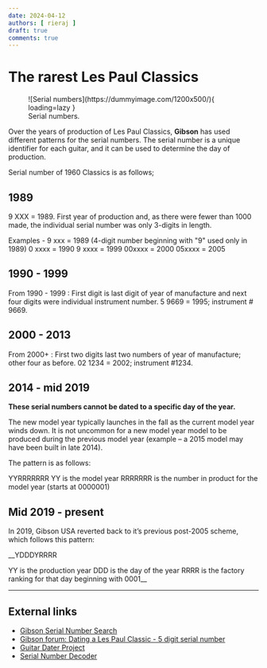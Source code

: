 ```yaml
---
date: 2024-04-12
authors: [ rieraj ]
draft: true
comments: true
---
```

# The rarest Les Paul Classics

<figure markdown="span">
    ![Serial numbers](https://dummyimage.com/1200x500/){ loading=lazy }
    <figcaption>
    Serial numbers.
</figcaption>
</figure>

Over the years of production of Les Paul Classics,
**Gibson** has used different patterns for the serial numbers.
The serial number is a unique identifier for each guitar,
and it can be used to determine the day of production.

<!-- more -->

Serial number of 1960 Classics is as follows;

## 1989
9 XXX = 1989. First year of production and, as there were fewer than 1000 made, the individual serial number was only 3-digits in length.

Examples -
9 xxx = 1989 (4-digit number beginning with "9" used only in 1989)
0 xxxx = 1990
9 xxxx = 1999
00xxxx = 2000
05xxxx = 2005

## 1990 - 1999
From 1990 - 1999 : First digit is last digit of year of manufacture and next four digits were individual instrument number. 5 9669 = 1995; instrument # 9669.

## 2000 - 2013
From 2000+ : First two digits last two numbers of year of manufacture; other four as before. 02 1234 = 2002; instrument #1234.

## 2014 - mid 2019
**These serial numbers cannot be dated to a specific day of the year.**

The new model year typically launches in the fall as the current model year winds down. It is not uncommon for a new model year model to be produced during the previous model year (example – a 2015 model may have been built in late 2014).

The pattern is as follows:

YYRRRRRRR
YY is the model year
RRRRRRR is the number in product for the model year (starts at 0000001)

## Mid 2019 - present
In 2019, Gibson USA reverted back to it’s previous post-2005 scheme, which follows this pattern:

__YDDDYRRRR

YY is the production year
DDD is the day of the year
RRRR is the factory ranking for that day beginning with 0001__

---
## External links

* [Gibson Serial Number Search](https://www.gibson.com/en-US/Support/Serial-Number-Search)
* [Gibson forum: Dating a Les Paul Classic - 5 digit serial number](https://forum.gibson.com/topic/141237-dating-a-les-paul-classic-5-digit-serial-number/)
* [Guitar Dater Project](http://www.guitardaterproject.org/gibson.aspx)
* [Serial Number Decoder](https://serial-number-decoder.com/gibson/gibson.htm)
